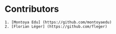 # Contributors

    1. [Montoya Edu] (https://github.com/montoyaedu)
    2. [Florian Léger] (https://github.com/fleger)
